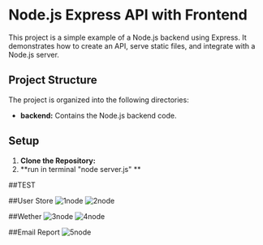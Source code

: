 # Node.js Express API with Frontend

This project is a simple example of a Node.js backend using Express. It demonstrates how to create an API, serve static files, and integrate with a Node.js server.

## Project Structure

The project is organized into the following directories:

- **backend:** Contains the Node.js backend code.

## Setup

1. **Clone the Repository:**
2. **run in terminal "node server.js" **

##TEST

##User Store 
![1node](https://github.com/GJSanka10/Node_wether/assets/121654570/cd88654b-f7ec-48a0-8aec-f79379ce8294)
![2node](https://github.com/GJSanka10/Node_wether/assets/121654570/5356efc5-485b-4675-a363-5170b79552b8)

##Wether
![3node](https://github.com/GJSanka10/Node_wether/assets/121654570/c302db76-2845-41ee-a5ca-2342dcbd20ad)
![4node](https://github.com/GJSanka10/Node_wether/assets/121654570/9d1e750f-2560-4662-9f88-016102e7718e)

##Email Report
![5node](https://github.com/GJSanka10/Node_wether/assets/121654570/ba379fe5-34e4-4662-9835-30a2a8a942a4)
